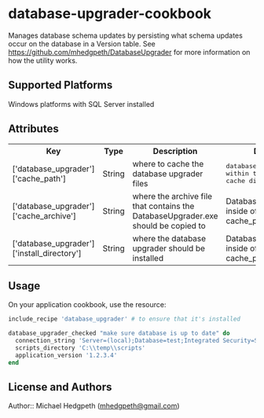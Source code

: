 # database-upgrader-cookbook

Manages database schema updates by persisting what schema updates occur on the database in a Version table. See https://github.com/mhedgpeth/DatabaseUpgrader for more information on how the utility works.

## Supported Platforms

Windows platforms with SQL Server installed

## Attributes

<table>
  <tr>
    <th>Key</th>
    <th>Type</th>
    <th>Description</th>
    <th>Default</th>
  </tr>
  <tr>
    <td>['database_upgrader']['cache_path']</td>
    <td>String</td>
    <td>where to cache the database upgrader files</td>
    <td><tt>database_upgrader within the chef file cache directory</tt></td>
  </tr>
  <tr>
    <td>['database_upgrader']['cache_archive']</td>
    <td>String</td>
    <td>where the archive file that contains the DatabaseUpgrader.exe should be copied to</td>
    <td>DatabaseUpgrader.zip inside of the cache_path</td>
  </tr>
  <tr>
    <td>['database_upgrader']['install_directory']</td>
    <td>String</td>
    <td>where the database upgrader should be installed</td>
    <td>DatabaseUpgrader inside of the cache_path</td>
  </tr>
</table>

## Usage

On your application cookbook, use the resource:

```ruby
include_recipe 'database_upgrader' # to ensure that it's installed

database_upgrader_checked "make sure database is up to date" do
  connection_string 'Server=(local);Database=test;Integrated Security=SSPI'
  scripts_directory 'C:\\temp\\scripts'
  application_version '1.2.3.4'
end
```

## License and Authors

Author:: Michael Hedgpeth (mhedgpeth@gmail.com)
